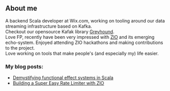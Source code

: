 ## About me
A backend Scala developer at Wix.com, working on tooling around our data streaming infrastructure based on Kafka.\
Checkout our opensource Kafak library [Greyhound](https://github.com/wix/greyhound).\
Love FP, recently have been very impressed with [ZIO](https://zio.dev) and its emerging echo-system. Enjoyed attending ZIO hackathons and making contributions to the project.\
Love working on tools that make people's (and especially my) life easier.


### My blog posts:

* [Demystifying functional effect systems in Scala](https://medium.com/wix-engineering/demystifying-functional-effect-systems-in-scala-14419039a423)
* [Building a Super Easy Rate Limiter with ZIO](https://medium.com/wix-engineering/building-a-super-easy-rate-limiter-with-zio-88f1ccb49776)

